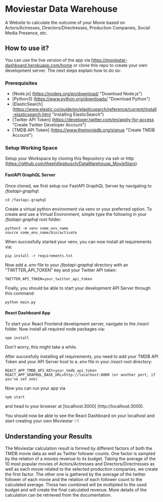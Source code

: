 # Moviestar Data Warehouse

A Website to calculate the outcome of your Movie based on Actors/Actresses, Directors/Directresses, Production Companies, Social Media Presence, etc.


## How to use it?

You can use the live version of the app via <https://moviestar-dashboard.herokuapp.com/home> or clone this repo to create your own development server. The next steps explain how to do so:


### Prerequisites

+ [Node.js] (https://nodejs.org/en/download/ "Download Node.js")
+ [Python3] (https://www.python.org/downloads/ "Download Python")
+ [ElasticSearch] (https://www.elastic.co/guide/en/elasticsearch/reference/current/install-elasticsearch.html "Installing ElasticSearch")
+ [Twitter API Token] (https://developer.twitter.com/en/apply-for-access "Create Twitter Developer Account")
+ [TMDB API Token] (https://www.themoviedb.org/signup "Create TMDB Account")


### Setup Working Space

Setup your Workspace by cloning this Repository via ssh or http (<https://github.com/thephilippbusch/DataWarehouse_MovieStars>).


#### FastAPI GraphQL Server

Once cloned, we first setup our FastAPI GraphQL Server by navigating to _/fastapi-graphql_:

```
cd /fastapi-graphql
```

Create a virtual python environment via venv or your preferred option. To create and use a Virtual Environment, simple type the following in your _/fastapi-graphql_ root folder:

```
python3 -m venv some_env_name
source some_env_name/bin/activate
```

When succesfully started your venv, you can now install all requirements via:

```
pip install -r requirements.txt
```

Now add a _.env_ file to your _/fastapi-graphql_ directory with an "TWITTER_API_TOKEN" key and your Twitter API token:

```
TWITTER_API_TOKEN=your_twitter_api_token
```

Finally, you should be able to start your development API Server through this command:

```
python main.py
```


#### React Dashboard App

To start your React Frontend development server, navigate to the _/react_ folder. Now install all required node packages via:

```
npm install
```

Don't worry, this might take a while.

After succesfully installing all requirements, you need to add your TMDB API Token and your API Server host to a _.env_ file in your _/react_ root directory:

```
REACT_APP_TMDB_API_KEY=your_tmdb_api_token
REACT_APP_GRAPHQL_BASE_URL=http://localhost:8000 (or another port, if you've set one)
```

Now you can run your app via

```
npm start
```

and head to your browser at [localhost:3000] (http://localhost:3000).

You should now be able to see the React Dashboard on your localhost and start creating your own Moviestar :sparkles:!


## Understanding your Results

The Moviestar calculation result is formed by different factors of both the TMDB movie data as well as Twitter follower counts. One factor is sampled by the relation of a movies revenue to its budget. Taking the average of the 10 most popular movies of Actors/Actresses and Directors/Directresses as well as each movie related to the selected production companies, we create the first factor. The other one is gathered by the average of the twitter follower of each movie and the relation of each follower count to the calculated average. Those two combined will be multiplied to the used budget and will create the final calculated revenue. More details of the calculation can be retrieved from the documentation.
